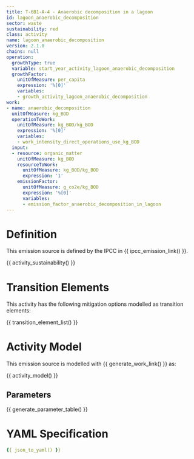 ```yaml
---
title: T-6B1-A-4 - Anaerobic decomposition in a lagoon
id: lagoon_anaerobic_decomposition
sector: waste
sustainability: red
class: activity
name: lagoon_anaerobic_decomposition
version: 2.1.0
chains: null
operation:
  growthType: true
  variable: start_year_activity_lagoon_anaerobic_decomposition
  growthFactor:
    unitOfMeasure: per_capita
    expression: '%[0]'
    variables:
    - growth_activity_lagoon_anaerobic_decomposition
work:
- name: anaerobic_decomposition
  unitOfMeasure: kg_BOD
  operationToWork:
    unitOfMeasure: kg_BOD/kg_BOD
    expression: '%[0]'
    variables:
    - work_intensity_direct_operations_use_kg_BOD
  input:
  - resource: organic_matter
    unitOfMeasure: kg_BOD
    resourceToWork:
      unitOfMeasure: kg_BOD/kg_BOD
      expression: '1'
    emissionFactor:
      unitOfMeasure: g_co2e/kg_BOD
      expression: '%[0]'
      variables:
      - emission_factor_anaerobic_decomposition_in_lagoon
---
```

# Definition
This emission source is defined by the IPCC in {{ ipcc_emission_link() }}.


{{ activity_sustainability() }}

# Transition Elements

This activity has the following mitigation options modelled as transition elements:

{{ transition_element_list() }}

# Activity Model
This emission source is modelled with {{ generate_work_link() }} as:

{{ activity_model() }}

## Parameters

{{ generate_parameter_table() }}

# YAML Specification

```yaml
{{ json_to_yaml() }}
```